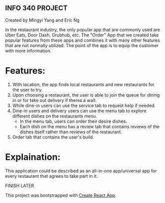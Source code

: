 ## INFO 340 PROJECT
Created by Mingyi Yang and Eric Ng

In the restaurant industry, the only popular app that are commonly used are Uber Eats, Door Dash, Grubhub, etc. The "Order" App that we created take popular features from these apps and combines it with many other features that are not normally utilized. The point of the app is to equip the customer with more information.

# Features:
1. With location, the app finds local restaurants and new restaurants for the user to try.
2. Upon choosing a restaurant, the user is able to join the queue for dining in or for take out delivery if theres a wait.
3. While dine-in users can use the service tab to request help if needed.
4. Dine-in users and delivery users can use the menu tab to explore different dishes on the restaurants menu.
   - In the menu tab, users can order their desire dishes.
   - Each dish on the menu has a review tab that contains reviews of the dishes itself rather than reviews of the restaurant.
5. Order tab that contains the user's build.

# Explaination:
This application could be described as an all-in-one app/universal app for every restaurant that agrees to take part in it. 

FINISH LATER

This project was bootstrapped with [Create React App](https://github.com/facebook/create-react-app).
